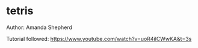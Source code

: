 # tetris

Author: Amanda Shepherd

Tutorial followed: https://www.youtube.com/watch?v=uoR4ilCWwKA&t=3s
